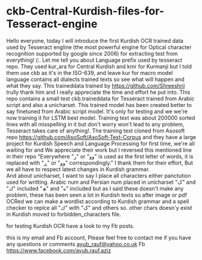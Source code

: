 # ckb-Central-Kurdish-files-for-Tesseract-engine 
Hello everyone, today I will introduce the first Kurdish OCR trained data used by Tesseract engline (the most powerful engine for Optical character recognition supported by google since 2006) for extracting test from everything!  (:.
Let me tell you about Language prefix used by tesseract repo. They used kur_ara for Central Kurdish and kmr for Kurmanji but I told them use ckb as it's in the ISO-639, and leave kur for macro model language contains all dialects trained texts so see what will happen and what they say.
This traineddata trained by https://github.com/Shreeshrii trully thank him and I really appreciate the time and effort he put into.
This repo contains a small test ckb.traineddata for Tesseract trained from Arabic script and also a unicharset.
This trained model has been created better to say finetuned from Arabic script model. It's only for testing and we we're now training it for LSTM best model.
Training text was about 200000 sorted lines with all misspelling in it but don't worry won't lead to any problem, Tesseract takes care of anything!. The training test cloned from Asosoft repo https://github.com/AsoSoft/AsoSoft-Text-Corpus and they have a large project for Kurdish Speech and Language Processing for first time, we're all waiting for and We appreciate their work but I reversed this mentioned line in their repo "Everywhere "ر" or "وو" is used as the first letter of words, it is replaced with "ڕ" or "وو" correspondingly." I thank them for their effort, But we all have to respect latest changes in Kurdish grammar.  
And about unicharset, I want to say I place all characters either panctution used for writting.
Arabic num and Persian num placed in unicharset
"ک" and "ك" included
"ھ" and "ه" included but as I said these doesn't make any problem, these has been seen a lot in Kurdish texts so after image or pdf OCRed we can make a wordlist according to Kurdish grammar and a spell checker to replce all "ك" with "ک" and others so. 
other chars doesn'y exist in Kurdish moved to forbidden_characters file. 

for testing Kurdish OCR have a look to my Fb posts.


this is my email and Fb account, Please feel free to contact me if you have any questions or comments
ayub_rauf@yahoo.co.uk
Fb https://www.facebook.com/ayub.rauf.aziz
